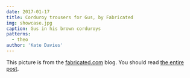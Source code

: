 ```yaml
---
date: 2017-01-17
title: Corduroy trousers for Gus, by Fabricated
img: showcase.jpg
caption: Gus in his brown corduroys
patterns:
  - theo
author: 'Kate Davies'
---
```


This picture is from the [fabricated.com](http://fabrickated.com/) blog. You should read [the entire post](http://fabrickated.com/2017/01/21/manswap-7-finishing-the-brown-corduroy-trousers/).